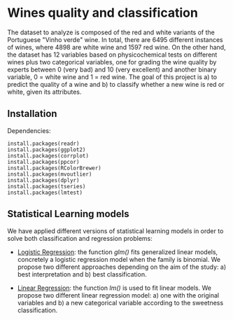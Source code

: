 # Wines quality and classification

The dataset to analyze is composed of the red and white variants of the Portuguese "Vinho verde" wine. In total, there are 6495 different instances of wines, where 4898 are white wine and 1597 red wine. On the other hand, the dataset has 12 variables based on physicochemical tests on different wines plus two categorical variables, one for grading the wine quality by experts between 0 (very bad) and 10 (very excellent) and another binary variable, 0 = white wine and 1 = red wine. The goal of this project is a) to predict the quality of a wine and b) to classify whether a new wine is red or white, given its attributes.

Installation
----------- 
Dependencies:
````
install.packages(readr)
install.packages(ggplot2)
install.packages(corrplot)
install.packages(ppcor)
install.packages(RColorBrewer)
install.packages(mvoutlier)
install.packages(dplyr)
install.packages(tseries)
install.packages(lmtest)
````

Statistical Learning models
----------- 
We have applied different versions of statistical learning models in order to solve both classification and regression problems:

* [Logistic Regression](https://stat.ethz.ch/R-manual/R-patched/install.packages/stats/html/glm.html): the function <i>glm()</i> fits generalized linear models, concretely a logistic regression model when the family is binomial. We propose two different approaches depending on the aim of the study: a) best interpretation and b) best classification.

* [Linear Regression](https://stat.ethz.ch/R-manual/R-devel/install.packages/stats/html/lm.html): the function <i>lm()</i> is used to fit linear models. We propose two different linear regression model: a) one with the original variables and b) a new categorical variable according to the sweetness classification.


